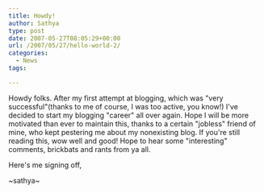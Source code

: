 ```yaml
---
title: Howdy!
author: Sathya
type: post
date: 2007-05-27T08:05:29+00:00
url: /2007/05/27/hello-world-2/
categories:
  - News
tags:

---
```

Howdy folks. After my first attempt at blogging, which was "very successful"(thanks to me of course, I was too active, you know!) I've decided to start my blogging "career" all over again. Hope I will be more motivated than ever to maintain this, thanks to a certain "jobless" friend of mine, who kept pestering me about my nonexisting blog. If you're still reading this, wow well and good! Hope to hear some "interesting" comments, brickbats and rants from ya all.
  
Here's me signing off,
  
~sathya~
